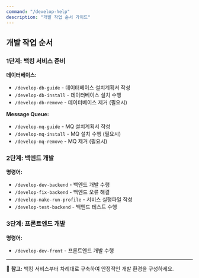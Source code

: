 ```yaml
---
command: "/develop-help"
description: "개발 작업 순서 가이드"
---
```


## 개발 작업 순서

### 1단계: 백킹 서비스 준비
**데이터베이스:**
- `/develop-db-guide` - 데이터베이스 설치계획서 작성
- `/develop-db-install` - 데이터베이스 설치 수행
- `/develop-db-remove` - 데이터베이스 제거 (필요시)

**Message Queue:**
- `/develop-mq-guide` - MQ 설치계획서 작성
- `/develop-mq-install` - MQ 설치 수행 (필요시)
- `/develop-mq-remove` - MQ 제거 (필요시)

### 2단계: 백엔드 개발
**명령어:**
- `/develop-dev-backend` - 백엔드 개발 수행
- `/develop-fix-backend` - 백엔드 오류 해결
- `/develop-make-run-profile` - 서비스 실행파일 작성
- `/develop-test-backend` - 백엔드 테스트 수행

### 3단계: 프론트엔드 개발
**명령어:**
- `/develop-dev-front` - 프론트엔드 개발 수행

---

📝 **참고:** 백킹 서비스부터 차례대로 구축하여 안정적인 개발 환경을 구성하세요.
